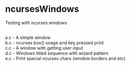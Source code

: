 # ncursesWindows<br>
Testing with ncurses windows<br><br>

a.c - A simple window<br>
b.c - ncurses box() usage and key pressed print<br>
c.c - A window with getting user input<br>
d.c - Windows titled sequence with wizard pattern<br>
e.c - Print special ncurses chars (window borders and etc)<br>
